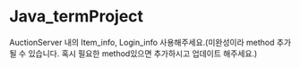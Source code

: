 # Java_termProject
AuctionServer 내의 Item_info, Login_info 사용해주세요.(미완성이라 method 추가 될 수 있습니다. 혹시 필요한 method있으면 추가하시고 업데이트 해주세요.)
